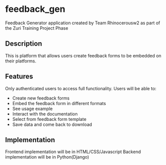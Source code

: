 # feedback_gen
Feedback Generator application created by Team Rhinocerousw2 as part of the Zuri Training Project Phase

## Description
This is platform that allows users create feedback forms to be embedded on their platforms. 

## Features
Only authenticated users to access full functionality.
Users will be able to: 
- Create new feedback forms 
- Embed the feedback form in different formats
- See usage example 
- Interact with the documentation 
- Select from feedback form template 
- Save data and come back to download 

## Implementation
Frontend implementation will be in HTML/CSS/Javascript 
Backend implementation will be in Python(Django)


